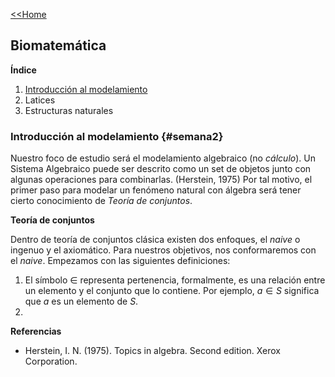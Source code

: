 [<<Home](https://francescoapg.github.io/mathbio/)

## Biomatemática

**Índice**

1. [Introducción al modelamiento](#semana2)
2. Latices
3. Estructuras naturales

### Introducción al modelamiento {#semana2}

Nuestro foco de estudio será el modelamiento algebraico (no _cálculo_). Un Sistema Algebraico puede ser descrito como un set de objetos junto con algunas operaciones para combinarlas. (Herstein, 1975) Por tal motivo, el primer paso para modelar un fenómeno natural con álgebra será tener cierto conocimiento de _Teoría de conjuntos_.

**Teoría de conjuntos**

Dentro de teoría de conjuntos clásica existen dos enfoques, el _naive_ o ingenuo y el axiomático. Para nuestros objetivos, nos conformaremos con el _naive_. Empezamos con las siguientes definiciones:

1. El símbolo $\in$ representa pertenencia, formalmente, es una relación entre un elemento y el conjunto que lo contiene. Por ejemplo, $a\in S$ significa que $a$ es un elemento de $S$.
2. 

**Referencias**

- Herstein, I. N. (1975). Topics in algebra. Second edition. Xerox Corporation.

